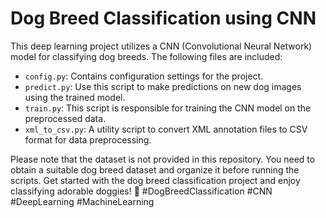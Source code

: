 # Dog Breed Classification using CNN

This deep learning project utilizes a CNN (Convolutional Neural Network) model for classifying dog breeds. The following files are included:

- `config.py`: Contains configuration settings for the project.
- `predict.py`: Use this script to make predictions on new dog images using the trained model.
- `train.py`: This script is responsible for training the CNN model on the preprocessed data.
- `xml_to_csv.py`: A utility script to convert XML annotation files to CSV format for data preprocessing.

Please note that the dataset is not provided in this repository. You need to obtain a suitable dog breed dataset and organize it before running the scripts. Get started with the dog breed classification project and enjoy classifying adorable doggies! 🐾 #DogBreedClassification #CNN #DeepLearning #MachineLearning

